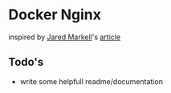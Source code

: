 # Docker Nginx

inspired by [Jared Markell](https://github.com/jaredm4)'s [article](http://jaredmarkell.com/nginx-proxy-through-linked-docker-containers/)

## Todo's

- write some helpfull readme/documentation

